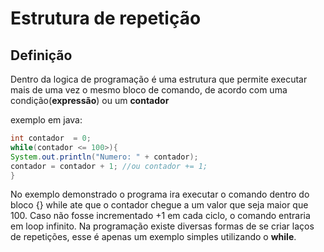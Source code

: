 
# Estrutura de repetição

## Definição
Dentro da logica de programação é uma estrutura que permite
executar mais de uma vez o mesmo bloco de comando, de acordo
com uma condição(**expressão**) ou um **contador**

exemplo em java:
~~~ java
int contador  = 0;
while(contador <= 100>){
System.out.println("Numero: " + contador);
contador = contador + 1; //ou contador += 1;
}
~~~
No exemplo demonstrado o programa ira executar o comando dentro do bloco {}
while ate que o contador chegue a um valor que seja maior que 100. 
Caso não fosse incrementado +1 em cada ciclo, o comando entraria em
loop infinito.
Na programação existe diversas formas de se criar laços de repetições, esse
é apenas um exemplo simples utilizando o **while**.